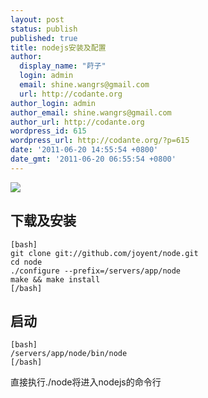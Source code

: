 ```yaml
---
layout: post
status: publish
published: true
title: nodejs安装及配置
author:
  display_name: "莳子"
  login: admin
  email: shine.wangrs@gmail.com
  url: http://codante.org
author_login: admin
author_email: shine.wangrs@gmail.com
author_url: http://codante.org
wordpress_id: 615
wordpress_url: http://codante.org/?p=615
date: '2011-06-20 14:55:54 +0800'
date_gmt: '2011-06-20 06:55:54 +0800'
---
```



[![][0]][0]

## 下载及安装

    [bash]
    git clone git://github.com/joyent/node.git
    cd node
    ./configure --prefix=/servers/app/node
    make && make install
    [/bash]

## 启动

    [bash]
    /servers/app/node/bin/node
    [/bash]

直接执行./node将进入nodejs的命令行






[0]: http://codante.org/wp-content/uploads/2011/06/nodejs.jpg

[0]: http://codante.org/wp-content/uploads/2011/06/nodejs.jpg "nodejs"